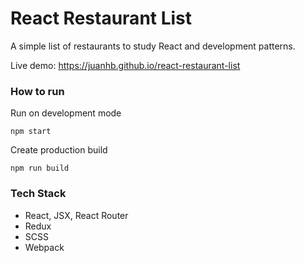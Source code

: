 # React Restaurant List

A simple list of restaurants to study React and development patterns.

Live demo: https://juanhb.github.io/react-restaurant-list

### How to run

Run on development mode

`npm start`

Create production build

`npm run build`

### Tech Stack
* React, JSX, React Router
* Redux
* SCSS
* Webpack
